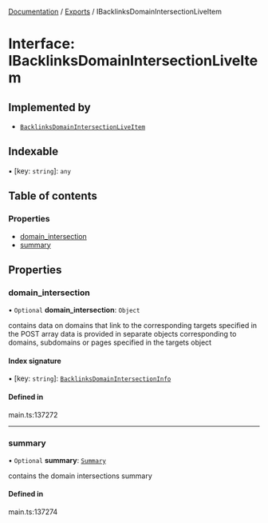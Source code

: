 [Documentation](../README.md) / [Exports](../modules.md) / IBacklinksDomainIntersectionLiveItem

# Interface: IBacklinksDomainIntersectionLiveItem

## Implemented by

- [`BacklinksDomainIntersectionLiveItem`](../classes/BacklinksDomainIntersectionLiveItem.md)

## Indexable

▪ [key: `string`]: `any`

## Table of contents

### Properties

- [domain\_intersection](IBacklinksDomainIntersectionLiveItem.md#domain_intersection)
- [summary](IBacklinksDomainIntersectionLiveItem.md#summary)

## Properties

### domain\_intersection

• `Optional` **domain\_intersection**: `Object`

contains data on domains that link to the corresponding targets specified in the POST array
data is provided in separate objects corresponding to domains, subdomains or pages specified in the targets object

#### Index signature

▪ [key: `string`]: [`BacklinksDomainIntersectionInfo`](../classes/BacklinksDomainIntersectionInfo.md)

#### Defined in

main.ts:137272

___

### summary

• `Optional` **summary**: [`Summary`](../classes/Summary.md)

contains the domain intersections summary

#### Defined in

main.ts:137274
